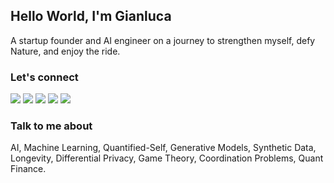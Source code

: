 ## Hello World, I'm Gianluca

A startup founder and AI engineer on a journey to strengthen myself, defy Nature, and enjoy the ride.
 
### Let's connect

[<img src="https://img.shields.io/badge/website-%230077B5.svg?&style=for-the-badge" />](https://gianlucatruda.com/)
[<img src="https://img.shields.io/badge/blog-%230077B5.svg?&style=for-the-badge" />](https://gianlucatruda.com/blog)
[<img src="https://img.shields.io/badge/linkedin-%230077B5.svg?&style=for-the-badge&logo=linkedin&logoColor=white" />](https://www.linkedin.com/in/gianluca-truda/)
[<img src="https://img.shields.io/badge/twitter-%230077B5.svg?&style=for-the-badge&logo=twitter&logoColor=white" />](https://twitter.com/QVagabond)
[<img src="https://img.shields.io/badge/github-%230077B5.svg?&style=for-the-badge&logo=github&logoColor=white" />](https://www.github.com/gianlucatruda) 

### Talk to me about

AI, Machine Learning, Quantified-Self, Generative Models, Synthetic Data, Longevity, Differential Privacy, Game Theory, Coordination Problems, Quant Finance.
